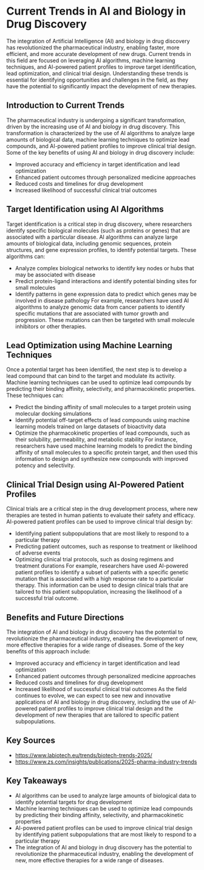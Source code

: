 # Current Trends in AI and Biology in Drug Discovery
The integration of Artificial Intelligence (AI) and biology in drug discovery has revolutionized the pharmaceutical industry, enabling faster, more efficient, and more accurate development of new drugs. Current trends in this field are focused on leveraging AI algorithms, machine learning techniques, and AI-powered patient profiles to improve target identification, lead optimization, and clinical trial design. Understanding these trends is essential for identifying opportunities and challenges in the field, as they have the potential to significantly impact the development of new therapies.

## Introduction to Current Trends
The pharmaceutical industry is undergoing a significant transformation, driven by the increasing use of AI and biology in drug discovery. This transformation is characterized by the use of AI algorithms to analyze large amounts of biological data, machine learning techniques to optimize lead compounds, and AI-powered patient profiles to improve clinical trial design. Some of the key benefits of using AI and biology in drug discovery include:
* Improved accuracy and efficiency in target identification and lead optimization
* Enhanced patient outcomes through personalized medicine approaches
* Reduced costs and timelines for drug development
* Increased likelihood of successful clinical trial outcomes

## Target Identification using AI Algorithms
Target identification is a critical step in drug discovery, where researchers identify specific biological molecules (such as proteins or genes) that are associated with a particular disease. AI algorithms can analyze large amounts of biological data, including genomic sequences, protein structures, and gene expression profiles, to identify potential targets. These algorithms can:
* Analyze complex biological networks to identify key nodes or hubs that may be associated with disease
* Predict protein-ligand interactions and identify potential binding sites for small molecules
* Identify patterns in gene expression data to predict which genes may be involved in disease pathology
For example, researchers have used AI algorithms to analyze genomic data from cancer patients to identify specific mutations that are associated with tumor growth and progression. These mutations can then be targeted with small molecule inhibitors or other therapies.

## Lead Optimization using Machine Learning Techniques
Once a potential target has been identified, the next step is to develop a lead compound that can bind to the target and modulate its activity. Machine learning techniques can be used to optimize lead compounds by predicting their binding affinity, selectivity, and pharmacokinetic properties. These techniques can:
* Predict the binding affinity of small molecules to a target protein using molecular docking simulations
* Identify potential off-target effects of lead compounds using machine learning models trained on large datasets of bioactivity data
* Optimize the pharmacokinetic properties of lead compounds, such as their solubility, permeability, and metabolic stability
For instance, researchers have used machine learning models to predict the binding affinity of small molecules to a specific protein target, and then used this information to design and synthesize new compounds with improved potency and selectivity.

## Clinical Trial Design using AI-Powered Patient Profiles
Clinical trials are a critical step in the drug development process, where new therapies are tested in human patients to evaluate their safety and efficacy. AI-powered patient profiles can be used to improve clinical trial design by:
* Identifying patient subpopulations that are most likely to respond to a particular therapy
* Predicting patient outcomes, such as response to treatment or likelihood of adverse events
* Optimizing clinical trial protocols, such as dosing regimens and treatment durations
For example, researchers have used AI-powered patient profiles to identify a subset of patients with a specific genetic mutation that is associated with a high response rate to a particular therapy. This information can be used to design clinical trials that are tailored to this patient subpopulation, increasing the likelihood of a successful trial outcome.

## Benefits and Future Directions
The integration of AI and biology in drug discovery has the potential to revolutionize the pharmaceutical industry, enabling the development of new, more effective therapies for a wide range of diseases. Some of the key benefits of this approach include:
* Improved accuracy and efficiency in target identification and lead optimization
* Enhanced patient outcomes through personalized medicine approaches
* Reduced costs and timelines for drug development
* Increased likelihood of successful clinical trial outcomes
As the field continues to evolve, we can expect to see new and innovative applications of AI and biology in drug discovery, including the use of AI-powered patient profiles to improve clinical trial design and the development of new therapies that are tailored to specific patient subpopulations.

## Key Sources
* https://www.labiotech.eu/trends/biotech-trends-2025/
* https://www.zs.com/insights/publications/2025-pharma-industry-trends

## Key Takeaways
* AI algorithms can be used to analyze large amounts of biological data to identify potential targets for drug development
* Machine learning techniques can be used to optimize lead compounds by predicting their binding affinity, selectivity, and pharmacokinetic properties
* AI-powered patient profiles can be used to improve clinical trial design by identifying patient subpopulations that are most likely to respond to a particular therapy
* The integration of AI and biology in drug discovery has the potential to revolutionize the pharmaceutical industry, enabling the development of new, more effective therapies for a wide range of diseases.